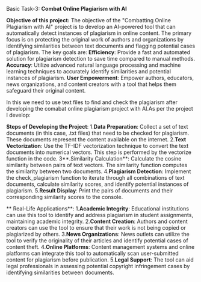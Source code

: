 Basic Task-3: **Combat Online Plagiarism with AI**

**Objective of this project:**
The objective of the "Combatting Online Plagiarism with AI" project is to develop an AI-powered tool that can automatically detect instances of plagiarism in online content. The primary focus is on protecting the original work of authors and organizations by identifying similarities between text documents and flagging potential cases of plagiarism. The key goals are:
**Efficiency**: Provide a fast and automated solution for plagiarism detection to save time compared to manual methods.
**Accuracy**: Utilize advanced natural language processing and machine learning techniques to accurately identify similarities and potential instances of plagiarism.
**User Empowerment**: Empower authors, educators, news organizations, and content creators with a tool that helps them safeguard their original content.

In this we need to use text files to find and check the plagiarism after developing the comabat online plagiarism project with AI.As per the project I develop:

**Steps of Developing the Project**:
1.**Data Preparation**:
Collect a set of text documents (in this case, .txt files) that need to be checked for plagiarism. These documents represent the content available on the internet.
2.**Text Vectorization**:
Use the TF-IDF vectorization technique to convert the text documents into numerical vectors. This step is performed by the vectorize function in the code.
3**.Similarity Calculation**:
Calculate the cosine similarity between pairs of text vectors. The similarity function computes the similarity between two documents.
4.**Plagiarism Detection**:
Implement the check_plagiarism function to iterate through all combinations of text documents, calculate similarity scores, and identify potential instances of plagiarism.
5.**Result Display**:
Print the pairs of documents and their corresponding similarity scores to the console.

**
Real-Life Applications**:
1.**Academic Integrity**:
Educational institutions can use this tool to identify and address plagiarism in student assignments, maintaining academic integrity.
2.**Content Creation**:
Authors and content creators can use the tool to ensure that their work is not being copied or plagiarized by others.
3.**News Organizations**:
News outlets can utilize the tool to verify the originality of their articles and identify potential cases of content theft.
4.**Online Platforms**:
Content management systems and online platforms can integrate this tool to automatically scan user-submitted content for plagiarism before publication.
5.**Legal Support**:
The tool can aid legal professionals in assessing potential copyright infringement cases by identifying similarities between documents.

